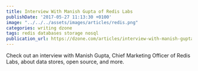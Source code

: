 ```yaml
---
title: Interview With Manish Gupta of Redis Labs
publishDate: '2017-05-27 11:13:30 +0100'
image: "../../../assets/images/articles/redis.png"
categories: writing dzone
tags: redis databases storage nosql
publication_url: https://dzone.com/articles/interview-with-manish-gupta-of-redis-labs
---
```


Check out an interview with Manish Gupta, Chief Marketing Officer of Redis Labs, about data stores, open source, and more.
